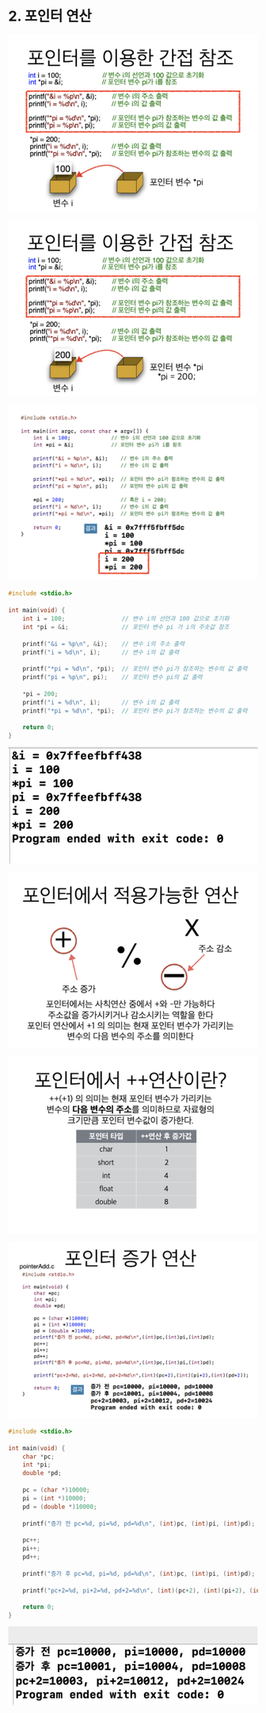 # 2. 포인터 연산

![](.gitbook/assets/2020-01-04-12.25.30.png)

![](.gitbook/assets/2020-01-04-12.25.40.png)

![](.gitbook/assets/2020-01-04-12.25.48.png)

```c
#include <stdio.h>

int main(void) {
    int i = 100;                // 변수 i의 선언과 100 값으로 초기화
    int *pi = &i;               // 포인터 변수 pi 가 i의 주솟값 참조
    
    printf("&i = %p\n", &i);    // 변수 i의 주소 출력
    printf("i = %d\n", i);      // 변수 i의 값 출력
    
    printf("*pi = %d\n", *pi);  // 포인터 변수 pi가 참조하는 변수의 값 출력
    printf("pi = %p\n", pi);    // 포인터 변수 pi의 값 출력
    
    *pi = 200;
    printf("i = %d\n", i);      // 변수 i의 값 출력
    printf("*pi = %d\n", *pi);  // 포인터 변수 pi가 참조하는 변수의 값 출력
    
    return 0;
}

```

![](.gitbook/assets/2020-01-04-12.29.40.png)

![](.gitbook/assets/2020-01-04-12.33.34.png)

![](.gitbook/assets/2020-01-04-12.33.43.png)

![](.gitbook/assets/2020-01-04-12.33.49.png)

```c
#include <stdio.h>

int main(void) {
    char *pc;
    int *pi;
    double *pd;
    
    pc = (char *)10000;
    pi = (int *)10000;
    pd = (double *)10000;
    
    printf("증가 전 pc=%d, pi=%d, pd=%d\n", (int)pc, (int)pi, (int)pd);
    
    pc++;
    pi++;
    pd++;
    
    printf("증가 후 pc=%d, pi=%d, pd=%d\n", (int)pc, (int)pi, (int)pd);
    
    printf("pc+2=%d, pi+2=%d, pd+2=%d\n", (int)(pc+2), (int)(pi+2), (int)(pd+2));
    
    return 0;
}
```

![](.gitbook/assets/2020-01-04-12.37.36.png)



